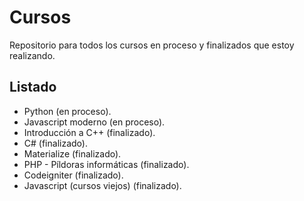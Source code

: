 # Cursos
Repositorio para todos los cursos en proceso y finalizados que estoy realizando.

## Listado
- Python (en proceso).
- Javascript moderno (en proceso).
- Introducción a C++ (finalizado).
- C# (finalizado).
- Materialize (finalizado).
- PHP - Píldoras informáticas (finalizado).
- Codeigniter (finalizado).
- Javascript (cursos viejos) (finalizado).